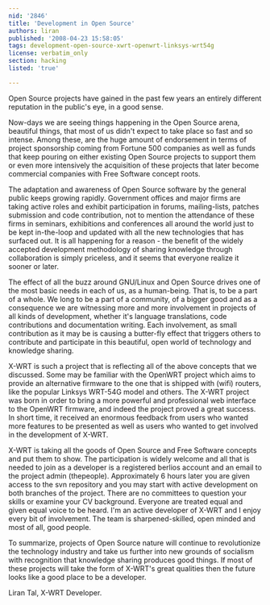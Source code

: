 ```yaml
---
nid: '2846'
title: 'Development in Open Source'
authors: liran
published: '2008-04-23 15:58:05'
tags: development-open-source-xwrt-openwrt-linksys-wrt54g
license: verbatim_only
section: hacking
listed: 'true'

---
```

Open Source projects have gained in the past few years an entirely different reputation in the public's eye, in a good sense.

Now-days we are seeing things happening in the Open Source arena, beautiful things, that most of us didn't expect to take
place so fast and so intense. Among these, are the huge amount of endorsement in terms of project sponsorship coming from
Fortune 500 companies as well as funds that keep pouring on either existing Open Source projects to support them or even
more intensively the acquisition of these projects that later become commercial companies with Free Software concept roots.

The adaptation and awareness of Open Source software by the general public keeps growing rapidly.
Government offices and major firms are taking active roles and exhibit participation in forums, mailing-lists, patches submission
and code contribution, not to mention the attendance of these firms in seminars, exhibitions and conferences all around the
world just to be kept in-the-loop and updated with all the new technologies that has surfaced out.
It is all happening for a reason - the benefit of the widely accepted development methodology of sharing knowledge through
collaboration is simply priceless, and it seems that everyone realize it sooner or later.

The effect of all the buzz around GNU/Linux and Open Source drives one of the most basic needs in each of us, as
a human-being. That is, to be a part of a whole. We long to be a part of a community, of a bigger good and as a consequence
we are witnessing more and more involvement in projects of all kinds of development, whether it's language translations,
code contributions and documentation writing. Each involvement, as small contribution as it may be is causing a butter-fly
effect that triggers others to contribute and participate in this beautiful, open world of technology and knowledge sharing.

X-WRT is such a project that is reflecting all of the above concepts that we discussed.
Some may be familiar with the OpenWRT project which aims to provide an alternative firmware to the one that is shipped
with (wifi) routers, like the popular Linksys WRT-54G model and others.
The X-WRT project was born in order to bring a more powerful and professional web interface to the OpenWRT firmware,
and indeed the project proved a great success. In short time, it received an enormous feedback from users who wanted
more features to be presented as well as users who wanted to get involved in the development of X-WRT.

X-WRT is taking all the goods of Open Source and Free Software concepts and put them to show.
The participation is widely welcome and all that is needed to join as a developer is a registered berlios account
and an email to the project admin (thepeople). Approximately 6 hours later you are given access to the svn
repository and you may start with active development on both branches of the project. There are no committees
to question your skills or examine your CV background. Everyone are treated equal and given equal voice to be heard.
I'm an active developer of X-WRT and I enjoy every bit of involvement. The team is sharpened-skilled, open minded
and most of all, good people.

To summarize, projects of Open Source nature will continue to revolutionize the technology industry and take us
further into new grounds of socialism with recognition that knowledge sharing produces good things. If most of
these projects will take the form of X-WRT's great qualities then the future looks like a good place to be a
developer.


Liran Tal,
X-WRT Developer.